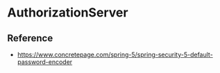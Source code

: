 # AuthorizationServer 

## Reference
- https://www.concretepage.com/spring-5/spring-security-5-default-password-encoder